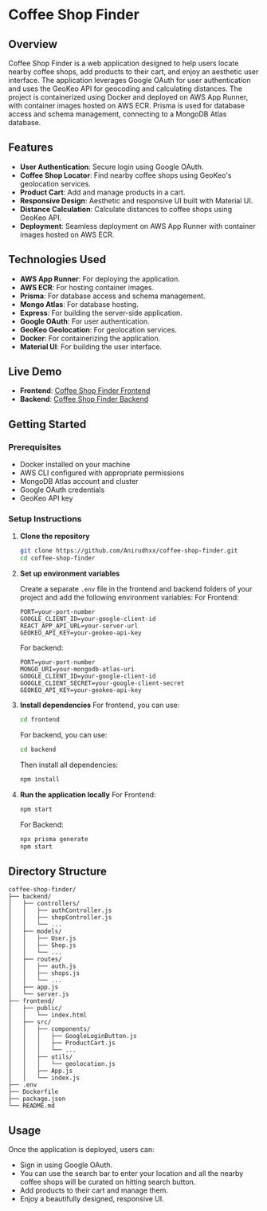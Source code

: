 # Coffee Shop Finder

## Overview

Coffee Shop Finder is a web application designed to help users locate nearby coffee shops, add products to their cart, and enjoy an aesthetic user interface. The application leverages Google OAuth for user authentication and uses the GeoKeo API for geocoding and calculating distances. The project is containerized using Docker and deployed on AWS App Runner, with container images hosted on AWS ECR. Prisma is used for database access and schema management, connecting to a MongoDB Atlas database.

## Features

- **User Authentication**: Secure login using Google OAuth.
- **Coffee Shop Locator**: Find nearby coffee shops using GeoKeo's geolocation services.
- **Product Cart**: Add and manage products in a cart.
- **Responsive Design**: Aesthetic and responsive UI built with Material UI.
- **Distance Calculation**: Calculate distances to coffee shops using GeoKeo API.
- **Deployment**: Seamless deployment on AWS App Runner with container images hosted on AWS ECR.

## Technologies Used

- **AWS App Runner**: For deploying the application.
- **AWS ECR**: For hosting container images.
- **Prisma**: For database access and schema management.
- **Mongo Atlas**: For database hosting.
- **Express**: For building the server-side application.
- **Google OAuth**: For user authentication.
- **GeoKeo Geolocation**: For geolocation services.
- **Docker**: For containerizing the application.
- **Material UI**: For building the user interface.

## Live Demo

- **Frontend**: [Coffee Shop Finder Frontend](https://mdttfbysuw.us-east-1.awsapprunner.com/)
- **Backend**: [Coffee Shop Finder Backend](https://r5uv9hibkz.us-east-1.awsapprunner.com/)

## Getting Started

### Prerequisites

- Docker installed on your machine
- AWS CLI configured with appropriate permissions
- MongoDB Atlas account and cluster
- Google OAuth credentials
- GeoKeo API key

### Setup Instructions

1. **Clone the repository**

   ```sh
   git clone https://github.com/Anirudhxx/coffee-shop-finder.git
   cd coffee-shop-finder
   ```

2. **Set up environment variables**

   Create a separate `.env` file in the frontend and backend folders of your project and add the following environment variables:
   For Frontend:
   ```env
   PORT=your-port-number
   GOOGLE_CLIENT_ID=your-google-client-id
   REACT_APP_API_URL=your-server-url
   GEOKEO_API_KEY=your-geokeo-api-key
   ```
   For backend:
   ```env
   PORT=your-port-number
   MONGO_URI=your-mongodb-atlas-uri
   GOOGLE_CLIENT_ID=your-google-client-id
   GOOGLE_CLIENT_SECRET=your-google-client-secret
   GEOKEO_API_KEY=your-geokeo-api-key
   ```

4. **Install dependencies**
   For frontend, you can use:
   ```sh
   cd frontend
   ```
   For backend, you can use:
   ```sh
   cd backend
   ```
   Then install all dependencies:
   ```sh
   npm install
   ```

5. **Run the application locally**
   For Frontend:
   ```sh
   npm start
   ```
   For Backend:
   ```sh
   npx prisma generate
   npm start
   ```


## Directory Structure

```
coffee-shop-finder/
├── backend/
│   ├── controllers/
│   │   ├── authController.js
│   │   ├── shopController.js
│   │   └── ...
│   ├── models/
│   │   ├── User.js
│   │   ├── Shop.js
│   │   └── ...
│   ├── routes/
│   │   ├── auth.js
│   │   ├── shops.js
│   │   └── ...
│   ├── app.js
│   └── server.js
├── frontend/
│   ├── public/
│   │   └── index.html
│   ├── src/
│   │   ├── components/
│   │   │   ├── GoogleLoginButton.js
│   │   │   ├── ProductCart.js
│   │   │   └── ...
│   │   ├── utils/
│   │   │   └── geolocation.js
│   │   ├── App.js
│   │   └── index.js
├── .env
├── Dockerfile
├── package.json
└── README.md
```

## Usage

Once the application is deployed, users can:
- Sign in using Google OAuth.
- You can use the search bar to enter your location and all the nearby coffee shops will be curated on hitting search button.
- Add products to their cart and manage them.
- Enjoy a beautifully designed, responsive UI.

